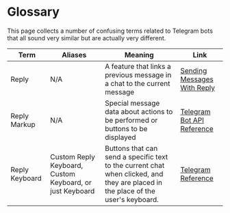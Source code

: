 # Glossary

This page collects a number of confusing terms related to Telegram bots that all sound very similar but are actually very different.

| Term           | Aliases                                                  | Meaning                                                                                                                       | Link                                                                         |
| -------------- | -------------------------------------------------------- | ----------------------------------------------------------------------------------------------------------------------------- | ---------------------------------------------------------------------------- |
| Reply          | N/A                                                      | A feature that links a previous message in a chat to the current message                                                      | [Sending Messages With Reply](/guide/basics.md#sending-messages-with-reply)  |
| Reply Markup   | N/A                                                      | Special message data about actions to be performed or buttons to be displayed                                                 | [Telegram Bot API Reference](https://core.telegram.org/bots/api#sendmessage) |
| Reply Keyboard | Custom Reply Keyboard, Custom Keyboard, or just Keyboard | Buttons that can send a specific text to the current chat when clicked, and they are placed in the place of the user's keyboard. | [Telegram Reference](https://core.telegram.org/bots#keyboards)               |
